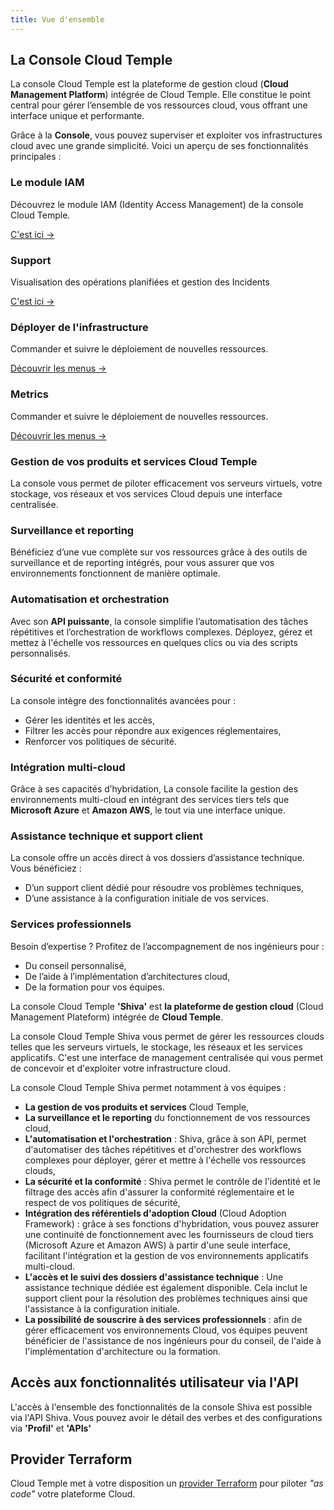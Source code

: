 ```yaml
---
title: Vue d'ensemble
---
```



## La Console Cloud Temple

La console Cloud Temple est la plateforme de gestion cloud (**Cloud Management Platform**) intégrée de Cloud Temple. Elle constitue le point central pour gérer l’ensemble de vos ressources cloud, vous offrant une interface unique et performante.

Grâce à la **Console**, vous pouvez superviser et exploiter vos infrastructures cloud avec une grande simplicité. Voici un aperçu de ses fonctionnalités principales :

<div class="card-grid">
  <div class="card">
    <h3>Le module IAM</h3>
    <p>Découvrez le module IAM (Identity Access Management) de la console Cloud Temple.</p>
    <a href="console/iam" class="card-link">C'est ici &rarr;</a>
  </div>

  <div class="card">
    <h3>Support</h3>
    <p>Visualisation des opérations planifiées et gestion des Incidents</p>
    <a href="console/status" class="card-link">C'est ici &rarr;</a>
  </div>

  <div class="card">
    <h3>Déployer de l'infrastructure</h3>
    <p>Commander et suivre le déploiement de nouvelles ressources.</p>
    <a href="console/orders" class="card-link">Découvrir les menus &rarr;</a>
  </div>

  <div class="card">
    <h3>Metrics</h3>
    <p>Commander et suivre le déploiement de nouvelles ressources.</p>
    <a href="console/metrics/concepts" class="card-link">Découvrir les menus &rarr;</a>
  </div>
</div>

### Gestion de vos produits et services Cloud Temple

La console vous permet de piloter efficacement vos serveurs virtuels, votre stockage, vos réseaux et vos services Cloud depuis une interface centralisée.

### Surveillance et reporting

Bénéficiez d’une vue complète sur vos ressources grâce à des outils de surveillance et de reporting intégrés, pour vous assurer que vos environnements fonctionnent de manière optimale.

### Automatisation et orchestration

Avec son **API puissante**, la console simplifie l’automatisation des tâches répétitives et l’orchestration de workflows complexes. Déployez, gérez et mettez à l'échelle vos ressources en quelques clics ou via des scripts personnalisés.

### Sécurité et conformité

La console intègre des fonctionnalités avancées pour :

- Gérer les identités et les accès,
- Filtrer les accès pour répondre aux exigences réglementaires,
- Renforcer vos politiques de sécurité.

### Intégration multi-cloud

Grâce à ses capacités d’hybridation, La console facilite la gestion des environnements multi-cloud en intégrant des services tiers tels que **Microsoft Azure** et **Amazon AWS**, le tout via une interface unique.

### Assistance technique et support client

La console offre un accès direct à vos dossiers d’assistance technique. Vous bénéficiez :

- D’un support client dédié pour résoudre vos problèmes techniques,
- D’une assistance à la configuration initiale de vos services.

### Services professionnels

Besoin d’expertise ? Profitez de l’accompagnement de nos ingénieurs pour :

- Du conseil personnalisé,
- De l’aide à l’implémentation d’architectures cloud,
- De la formation pour vos équipes.

La console Cloud Temple **'Shiva'** est **la plateforme de gestion cloud** (Cloud Management Plateform) intégrée de **Cloud Temple**.

La console Cloud Temple Shiva vous permet de gérer les ressources clouds telles que les serveurs virtuels, le stockage, les réseaux et les services applicatifs.
C'est une interface de management centralisée qui vous permet de concevoir et d'exploiter votre infrastructure cloud.

La console Cloud Temple Shiva permet notamment à vos équipes :

- **La gestion de vos produits et services** Cloud Temple,
- **La surveillance et le reporting** du fonctionnement de vos ressources cloud,
- **L'automatisation et l'orchestration** : Shiva, grâce à son API, permet d'automatiser des tâches répétitives et d'orchestrer des workflows complexes pour déployer, gérer et mettre à l'échelle vos ressources clouds,
- **La sécurité et la conformité** : Shiva permet le contrôle de l'identité et le filtrage des accès afin d'assurer la conformité réglementaire et le respect de vos politiques de sécurité,
- **Intégration des référentiels d'adoption Cloud** (Cloud Adoption Framework) : grâce à ses fonctions d'hybridation, vous pouvez assurer une continuité de fonctionnement avec les fournisseurs de cloud tiers (Microsoft Azure et Amazon AWS) à partir d'une seule interface, facilitant l'intégration et la gestion de vos environnements applicatifs multi-cloud.
- **L'accès et le suivi des dossiers d'assistance technique** : Une assistance technique dédiée est également disponible. Cela inclut le support client pour la résolution des problèmes techniques ainsi que l'assistance à la configuration initiale.
- **La possibilité de souscrire à des services professionnels** : afin de gérer efficacement vos environnements Cloud, vos équipes peuvent bénéficier de l'assistance de nos ingénieurs pour du conseil, de l'aide à l'implémentation d'architecture ou la formation.

## Accès aux fonctionnalités utilisateur via l'API

L'accès à l'ensemble des fonctionnalités de la console Shiva est possible via l'API Shiva.
Vous pouvez avoir le détail des verbes et des configurations via **'Profil'** et **'APIs'**

## Provider Terraform

Cloud Temple met à votre disposition un [provider Terraform](https://registry.terraform.io/providers/Cloud-Temple/cloudtemple/latest) pour piloter *"as code"* votre plateforme Cloud.
